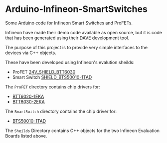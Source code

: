 # Arduino-Infineon-SmartSwitches
Some Arduino code for Infineon Smart Switches and ProFETs.

Infineon have made their demo code available as open source, but it is code that has been generated using their [DAVE](https://infineoncommunity.com/dave-download_ID645) development tool.

The purpose of this project is to provide very simple interfaces to the devices via C++ objects.

These have been developed using Infineon's evalution sheilds:

* ProFET [24V_SHIELD_BTT6030](https://www.infineon.com/cms/en/product/evaluation-boards/24v_shield_btt6030/)
* Smart Switch [SHIELD_BTS50010-1TAD](https://www.infineon.com/cms/en/product/evaluation-boards/shield_bts50010-1tad/)

The `ProFET` directory contains chip drivers for:

* [BTT6020-1EKA](https://www.infineon.com/dgdl/Infineon-BTT6020-1EKA-DS-v01_01-EN.pdf?fileId=5546d4625a888733015aa390dd8a0fdc)
* [BTT6030-2EKA](https://www.infineon.com/dgdl/Infineon-BTT6030-2EKA-DS-v01_01-EN.pdf?fileId=5546d4625a888733015aa387a48c0fd8)

The `SmartSwitch` directory contains the chip driver for:

* [BTS50010-1TAD](https://www.infineon.com/dgdl/Infineon-BTS50010-1TAD-DS-v01_01-EN.pdf?fileId=5546d462576f34750157c38810ca55cd)

The `Sheilds` Directory contains C++ objects for the two Infineon Evaluation Boards listed above.